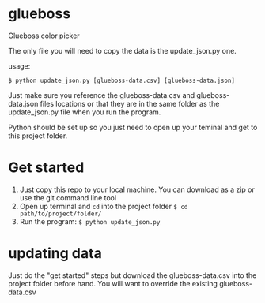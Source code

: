 # glueboss
Glueboss color picker

The only file you will need to copy the data is the update_json.py one.

usage:

`$ python update_json.py [glueboss-data.csv] [glueboss-data.json]`

Just make sure you reference the glueboss-data.csv and glueboss-data.json files locations or that they are in the same folder as the update_json.py file when you run the program.

Python should be set up so you just need to open up your teminal and get to this project folder.



# Get started

1. Just copy this repo to your local machine. You can download as a zip or use the git command line tool
2. Open up terminal and `cd` into the project folder `$ cd path/to/project/folder/`
3. Run the program: `$ python update_json.py`

# updating data

Just do the "get started" steps but download the glueboss-data.csv into the project folder before hand. You will want to override the existing glueboss-data.csv
